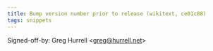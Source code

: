 ```yaml
---
title: Bump version number prior to release (wikitext, ce01c88)
tags: snippets
---
```


Signed-off-by: Greg Hurrell &lt;greg@hurrell.net&gt;
